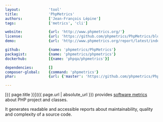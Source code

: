 ```yaml
---
layout:             'tool'
title:              'PhpMetrics'
authors:            ['Jean-François Lépine']
tags:               ['metrics', 'cli'] 

website:            {url: 'http://www.phpmetrics.org/'}
license:            {url: 'https://github.com/phpmetrics/PhpMetrics/blob/master/LICENSE', label: 'MIT License'}
demo:               {url: 'http://www.phpmetrics.org/report/latest/index.html'}

github:             {name: 'phpmetrics/PhpMetrics'}
packagist:          {name: 'phpmetrics/phpmetrics'}               
dockerhub:          [{name: 'phpqa/phpmetrics'}]     

dependencies:       []
composer-global:    {command: 'phpmetrics'}
phar:               {url: {'master': 'https://github.com/phpmetrics/PhpMetrics/blob/master/releases/phpmetrics.phar?raw=true', 'X.X.X': 'https://github.com/phpmetrics/PhpMetrics/releases/download/vX.X.X/phpmetrics.phar'}}

---
```


[{{ page.title }}]({{ page.url | absolute_url }}) provides [software metrics](http://en.wikipedia.org/wiki/Software_metric) about PHP project and classes.

<!--more-->
 
It generates readable and accessible reports about maintainability, quality and complexity of a source code.
